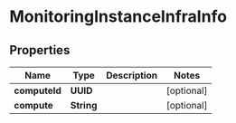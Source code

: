 

# MonitoringInstanceInfraInfo


## Properties

Name | Type | Description | Notes
------------ | ------------- | ------------- | -------------
**computeId** | **UUID** |  |  [optional]
**compute** | **String** |  |  [optional]



